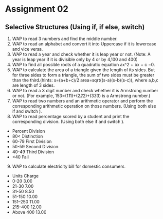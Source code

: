 # Assignment 02
## Selective Structures (Using if, if else, switch)
1. WAP to read 3 numbers and find the middle number.
2. WAP to read an alphabet and convert it into Uppercase if it is lowercase and vice versa.
3. WAP to read a year and check whether it is leap year or not. (Note: A year is leap year if it is divisible only by 4 or by 4,100 and 400)
4. WAP to find all possible roots of a quadratic equation ax^2 + bx + c =0.
5. WAP to calculate the area of a triangle given the length of its sides. But for three sides to form a triangle, the sum of two sides must be greater than the third.(hints: s=(a+b+c)/2   area=sqrt((s-a)(s-b)(s-c)), where a,b,c are length of 3 sides.
6. WAP to read a 3 digit number and check whether it is Armstrong number or not. (For example, 153=(1*1*1)+(2*2*2)+(3*3*3) is a Armstrong number.)
7. WAP to read two numbers and an arithmetic operator and perform the corresponding arithmetic operation on those numbers. (Using both else if and switch ).
8. WAP to read percentage scored by a student and print the corresponding division. (Using both else if and switch ).
  * Percent   Division
  * 80<       Distinction
  * 60-79     First Division
  * 50-59     Second Division
  * 40-49     Third Division
  * <40       Fail
9. WAP to calculate electricity bill for domestic consumers.
  * Units       Charge
  * 0-20        3.00
  * 21-30       7.00
  * 31-50       8.50
  * 51-150      10.00
  * 151–250     11.00
  * 215–400     12.00
  * Above 400   13.00
